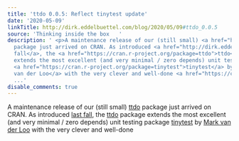```yaml
---
title: 'ttdo 0.0.5: Reflect tinytest update'
date: '2020-05-09'
linkTitle: http://dirk.eddelbuettel.com/blog/2020/05/09#ttdo_0.0.5
source: 'Thinking inside the box   '
description: ' <p>A maintenance release of our (still small) <a href="https://cran.r-project.org/package=ttdo">ttdo</a>
  package just arrived on CRAN. As introduced <a href="http://dirk.eddelbuettel.com/blog/2019/09/13#ttdo_0.0.3">last
  fall</a>, the <a href="https://cran.r-project.org/package=ttdo">ttdo</a> package
  extends the most excellent (and very minimal / zero depends) unit testing package
  <a href="https://cran.r-project.org/package=tinytest">tinytest</a> by <a href="https://www.markvanderloo.eu/">Mark
  van der Loo</a> with the very clever and well-done <a href="https://cran.r-project.org/package=diffob
  ...'
disable_comments: true
---
```

 <p>A maintenance release of our (still small) <a href="https://cran.r-project.org/package=ttdo">ttdo</a> package just arrived on CRAN. As introduced <a href="http://dirk.eddelbuettel.com/blog/2019/09/13#ttdo_0.0.3">last fall</a>, the <a href="https://cran.r-project.org/package=ttdo">ttdo</a> package extends the most excellent (and very minimal / zero depends) unit testing package <a href="https://cran.r-project.org/package=tinytest">tinytest</a> by <a href="https://www.markvanderloo.eu/">Mark van der Loo</a> with the very clever and well-done <a href="https://cran.r-project.org/package=diffob ...